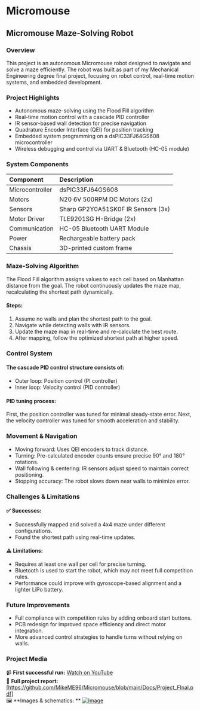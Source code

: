# Micromouse

## Micromouse Maze-Solving Robot
### Overview

This project is an autonomous Micromouse robot designed to navigate and solve a maze efficiently. The robot was built as part of my Mechanical Engineering degree final project, focusing on robot control, real-time motion systems, and embedded development.
### Project Highlights

* Autonomous maze-solving using the Flood Fill algorithm
* Real-time motion control with a cascade PID controller
* IR sensor-based wall detection for precise navigation
* Quadrature Encoder Interface (QEI) for position tracking
* Embedded system programming on a dsPIC33FJ64GS608 microcontroller
* Wireless debugging and control via UART & Bluetooth (HC-05 module)

### System Components
|Component|	Description|
|:-|:-|
|Microcontroller|	dsPIC33FJ64GS608|
|Motors|	N20 6V 500RPM DC Motors (2x)|
|Sensors|	Sharp GP2Y0A51SK0F IR Sensors (3x)|
|Motor Driver|	TLE9201SG H-Bridge (2x)|
|Communication|	HC-05 Bluetooth UART Module|
|Power|	Rechargeable battery pack|
|Chassis|	3D-printed custom frame|

### Maze-Solving Algorithm

The Flood Fill algorithm assigns values to each cell based on Manhattan distance from the goal. The robot continuously updates the maze map, recalculating the shortest path dynamically.

#### Steps:

  1. Assume no walls and plan the shortest path to the goal.
  2. Navigate while detecting walls with IR sensors.
  3. Update the maze map in real-time and re-calculate the best route.
  4. After mapping, follow the optimized shortest path at higher speed.

### Control System

#### The cascade PID control structure consists of:

  * Outer loop: Position control (PI controller)
  * Inner loop: Velocity control (PID controller)

#### PID tuning process:

  First, the position controller was tuned for minimal steady-state error.
  Next, the velocity controller was tuned for smooth acceleration and stability.

### Movement & Navigation

  * Moving forward: Uses QEI encoders to track distance.
  * Turning: Pre-calculated encoder counts ensure precise 90° and 180° rotations.
  * Wall following & centering: IR sensors adjust speed to maintain correct positioning.
  * Stopping accuracy: The robot slows down near walls to minimize error.

### Challenges & Limitations

#### ✅ Successes:

  * Successfully mapped and solved a 4x4 maze under different configurations.
  * Found the shortest path using real-time updates.

#### ⚠️ Limitations:

  * Requires at least one wall per cell for precise turning.
  * Bluetooth is used to start the robot, which may not meet full competition rules.
  * Performance could improve with gyroscope-based alignment and a lighter LiPo battery.

### Future Improvements

  * Full compliance with competition rules by adding onboard start buttons.
  * PCB redesign for improved space efficiency and direct motor integration.
  * More advanced control strategies to handle turns without relying on walls.

### Project Media  
📹 **First successful run:** [Watch on YouTube](https://www.youtube.com/shorts/OQ9yuvwSb1w)  
📜 **Full project report:** [https://github.com/MikeME96/Micromouse/blob/main/Docs/Project_FInal.pdf]  
🖼 **Images & schematics:
    ** [![Image](https://github.com/user-attachments/assets/88b44817-0d9d-4234-bb46-45220b5dde5b)]([https://www.youtube.com/watch?v=YOUR_VIDEO_ID](https://www.youtube.com/shorts/OQ9yuvwSb1w))
